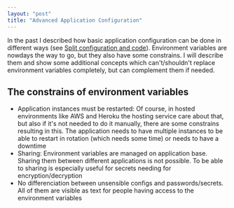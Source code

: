 ```yaml
---
layout: "post"
title: "Advanced Application Configuration"
---
```


In the past I described how basic application configuration can be done in different ways (see [Split configuration and code](/2015/08/17/split-configuration-and-code.html)). Environment variables are nowdays the way to go, but they also have some constrains. I will describe them and show some additional concepts which can't/shouldn't replace environment variables completely, but can complement them if needed.

<!--more-->

## The constrains of environment variables

* Application instances must be restarted: Of course, in hosted environments like AWS and Heroku the hosting service care about that, but also if it's not needed to do it manually, there are some constrains resulting in this. The application needs to have multiple instances to be able to restart in rotation (which needs some time) or needs to have a downtime
* Sharing: Environment variables are managed on application base. Sharing them between different applications is not possible. To be able to sharing is especially useful for secrets needing for encryption/decryption
* No differenciation between unsensible configs and passwords/secrets. All of them are visible as text for people having access to the environment variables
